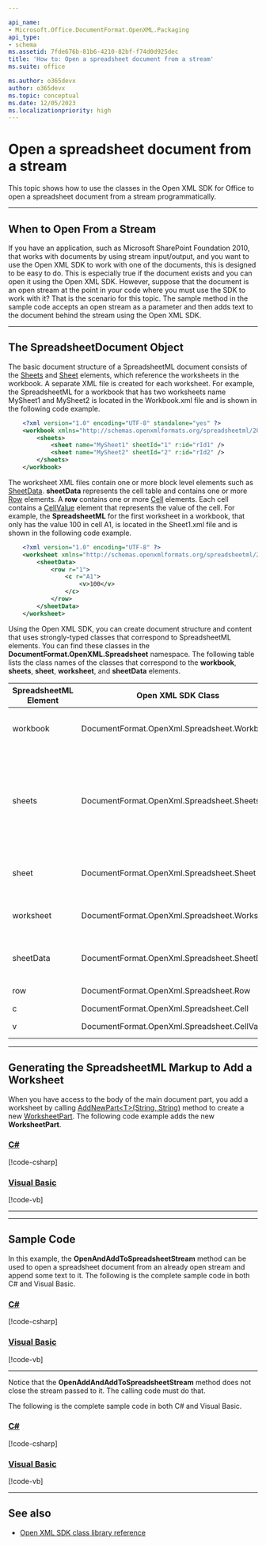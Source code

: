 ```yaml
---

api_name:
- Microsoft.Office.DocumentFormat.OpenXML.Packaging
api_type:
- schema
ms.assetid: 7fde676b-81b6-4210-82bf-f74d0d925dec
title: 'How to: Open a spreadsheet document from a stream'
ms.suite: office

ms.author: o365devx
author: o365devx
ms.topic: conceptual
ms.date: 12/05/2023
ms.localizationpriority: high
---
```

# Open a spreadsheet document from a stream

This topic shows how to use the classes in the Open XML SDK for
Office to open a spreadsheet document from a stream programmatically.



---------------------------------------------------------------------------------
## When to Open From a Stream 
If you have an application, such as Microsoft SharePoint Foundation
2010, that works with documents by using stream input/output, and you
want to use the Open XML SDK to work with one of the documents, this
is designed to be easy to do. This is especially true if the document
exists and you can open it using the Open XML SDK. However, suppose
that the document is an open stream at the point in your code where you
must use the SDK to work with it? That is the scenario for this topic.
The sample method in the sample code accepts an open stream as a
parameter and then adds text to the document behind the stream using the
Open XML SDK.


--------------------------------------------------------------------------------
## The SpreadsheetDocument Object 

The basic document structure of a SpreadsheetML document consists of the
[Sheets](https://learn.microsoft.com/dotnet/api/documentformat.openxml.spreadsheet.sheets) and [Sheet](https://learn.microsoft.com/dotnet/api/documentformat.openxml.spreadsheet.sheet) elements, which reference the
worksheets in the workbook. A separate XML file is created for each
worksheet. For example, the SpreadsheetML for a workbook that has two
worksheets name MySheet1 and MySheet2 is located in the Workbook.xml
file and is shown in the following code example.

```xml
    <?xml version="1.0" encoding="UTF-8" standalone="yes" ?> 
    <workbook xmlns="http://schemas.openxmlformats.org/spreadsheetml/2006/main" xmlns:r="http://schemas.openxmlformats.org/officeDocument/2006/relationships">
        <sheets>
            <sheet name="MySheet1" sheetId="1" r:id="rId1" /> 
            <sheet name="MySheet2" sheetId="2" r:id="rId2" /> 
        </sheets>
    </workbook>
```

The worksheet XML files contain one or more block level elements such as
[SheetData](https://learn.microsoft.com/dotnet/api/documentformat.openxml.spreadsheet.sheetdata). **sheetData** represents the cell table and contains
one or more [Row](https://learn.microsoft.com/dotnet/api/documentformat.openxml.spreadsheet.row) elements. A **row** contains one or more [Cell](https://learn.microsoft.com/dotnet/api/documentformat.openxml.spreadsheet.cell) elements. Each cell contains a [CellValue](https://learn.microsoft.com/dotnet/api/documentformat.openxml.spreadsheet.cellvalue) element that represents the value
of the cell. For example, the **SpreadsheetML**
for the first worksheet in a workbook, that only has the value 100 in
cell A1, is located in the Sheet1.xml file and is shown in the following
code example.

```xml
    <?xml version="1.0" encoding="UTF-8" ?> 
    <worksheet xmlns="http://schemas.openxmlformats.org/spreadsheetml/2006/main">
        <sheetData>
            <row r="1">
                <c r="A1">
                    <v>100</v> 
                </c>
            </row>
        </sheetData>
    </worksheet>
```

Using the Open XML SDK, you can create document structure and
content that uses strongly-typed classes that correspond to
SpreadsheetML elements. You can find these classes in the **DocumentFormat.OpenXML.Spreadsheet** namespace. The
following table lists the class names of the classes that correspond to
the **workbook**, **sheets**, **sheet**, **worksheet**, and **sheetData** elements.

SpreadsheetML Element|Open XML SDK Class|Description
--|--|--
workbook|DocumentFormat.OpenXml.Spreadsheet.Workbook|The root element for the main document part.
sheets|DocumentFormat.OpenXml.Spreadsheet.Sheets|The container for the block level structures such as sheet, fileVersion, and others specified in the [!include[ISO/IEC 29500 URL](../includes/iso-iec-29500-link.md)] specification.
sheet|DocumentFormat.OpenXml.Spreadsheet.Sheet|A sheet that points to a sheet definition file.
worksheet|DocumentFormat.OpenXml.Spreadsheet.Worksheet|A sheet definition file that contains the sheet data.
sheetData|DocumentFormat.OpenXml.Spreadsheet.SheetData|The cell table, grouped together by rows.
row|DocumentFormat.OpenXml.Spreadsheet.Row|A row in the cell table.
c|DocumentFormat.OpenXml.Spreadsheet.Cell|A cell in a row.
v|DocumentFormat.OpenXml.Spreadsheet.CellValue|The value of a cell.


--------------------------------------------------------------------------------
## Generating the SpreadsheetML Markup to Add a Worksheet 
When you have access to the body of the main document part, you add a
worksheet by calling [AddNewPart\<T\>(String, String)](https://learn.microsoft.com/dotnet/api/documentformat.openxml.packaging.spreadsheetdocument.addnewpart) method to
create a new [WorksheetPart](https://learn.microsoft.com/dotnet/api/documentformat.openxml.spreadsheet.worksheet.worksheetpart). The following code example
adds the new **WorksheetPart**.

### [C#](#tab/cs-2)
[!code-csharp[](../../samples/spreadsheet/open_from_a_stream/cs/Program.cs#snippet1)]

### [Visual Basic](#tab/vb-2)
[!code-vb[](../../samples/spreadsheet/open_from_a_stream/vb/Program.vb#snippet1)]
***


--------------------------------------------------------------------------------
## Sample Code 
In this example, the **OpenAndAddToSpreadsheetStream** method can be used
to open a spreadsheet document from an already open stream and append
some text to it. The following is the complete sample code in both C\# and Visual Basic.

### [C#](#tab/cs-3)
[!code-csharp[](../../samples/spreadsheet/open_from_a_stream/cs/Program.cs#snippet2)]

### [Visual Basic](#tab/vb-3)
[!code-vb[](../../samples/spreadsheet/open_from_a_stream/vb/Program.vb#snippet2)]
***


Notice that the **OpenAddAndAddToSpreadsheetStream** method does not
close the stream passed to it. The calling code must do that.

The following is the complete sample code in both C\# and Visual Basic.

### [C#](#tab/cs)
[!code-csharp[](../../samples/spreadsheet/open_from_a_stream/cs/Program.cs#snippet0)]

### [Visual Basic](#tab/vb)
[!code-vb[](../../samples/spreadsheet/open_from_a_stream/vb/Program.vb#snippet0)]

--------------------------------------------------------------------------------
## See also 


- [Open XML SDK class library reference](/office/open-xml/open-xml-sdk)
